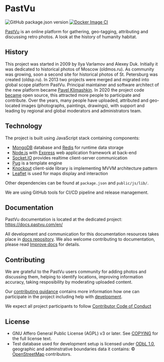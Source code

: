 # PastVu
![GitHub package.json version](https://img.shields.io/github/package-json/v/pastvu/pastvu)
[![Docker Image CI](https://github.com/PastVu/pastvu/actions/workflows/docker-image.yml/badge.svg)](https://github.com/PastVu/pastvu/actions/workflows/docker-image.yml)

[PastVu](https://pastvu.com/) is an online platform for gathering, geo-tagging, attributing and discussing retro photos. A look at the history of humanity habitat.

## History

This project was started in 2009 by Ilya Varlamov and Alexey Duk. Initially it
was dedicated to historical photos of Moscow (oldmos.ru). As community was
growing, soon a second site for historical photos of St. Petersburg was
created (oldsp.ru). In 2013 two projects were merged and migrated into global
scope platform PastVu. Principal maintainer and software architect of the new
platform became [Pavel Klimashkin](https://github.com/klimashkin). In 2020 the
project code [became](https://pastvu.com/news/149) open source, this attracted more
people to participate and contribute. Over the years, many people have
uploaded, attributed and geo-located images (photographs, paintings,
drawings), with support and leading by regional and global moderators and
administrators team.

## Technology

The project is built using JavaScript stack containing components:
* [MongoDB](https://www.mongodb.com/) database and [Redis](https://redis.io/) for runtime data storage
* [Node.js](https://nodejs.org/en/) with [Express](https://expressjs.com) web application framework at back-end
* [Socket.IO](https://socket.io/) provides realtime client-server communication
* [Pug](https://pugjs.org) is a template engine
* [Knockout](https://knockoutjs.com/) client-side library is implementing MVVM architecture pattern
* [Leaflet](https://leafletjs.com/) is used for maps display and interaction

Other dependencies can be found at `package.json` and `public/js/lib/`.

We are using GitHub tools for CI/CD pipeline and release management.

## Documentation

PastVu documentation is located at the dedicated project: https://docs.pastvu.com/en/

All development and communication for this documentation resources takes place in [docs repository](https://github.com/PastVu/docs). We also welcome contributing to documentation, please read [Improve docs](https://docs.pastvu.com/en/contributing/docs) for details.

## Contributing

We are grateful to the PastVu users community for adding photos and discussing
them, helping to identify locations, improving information accuracy, taking
resposibility by moderating uploaded content.

Our [contributing guidance](https://docs.pastvu.com/en/contributing) contains more information how one can participate in the project including help with [development](https://docs.pastvu.com/en/contributing#development).

We expect all project participants to follow [Contributor Code of Conduct](CODE_OF_CONDUCT.md)

## License

* GNU Affero General Public License (AGPL) v3 or later. See [COPYING](https://github.com/pastvu/pastvu/blob/master/COPYING) for the full license text.
* Test database used for development setup is licensed under [ODbL 1.0](https://opendatacommons.org/licenses/odbl/summary/), geographic and adminstrative boundaries data it contains: © [OpenStreetMap](https://www.openstreetmap.org/copyright) contributors.

